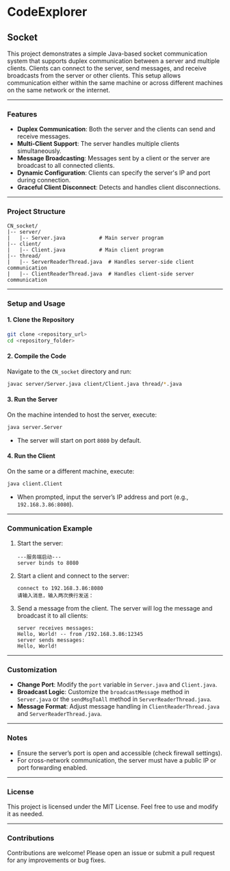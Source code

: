 # CodeExplorer

## Socket

This project demonstrates a simple Java-based socket communication system that supports duplex communication between a server and multiple clients. Clients can connect to the server, send messages, and receive broadcasts from the server or other clients. This setup allows communication either within the same machine or across different machines on the same network or the internet.

---

### Features

- **Duplex Communication**: Both the server and the clients can send and receive messages.
- **Multi-Client Support**: The server handles multiple clients simultaneously.
- **Message Broadcasting**: Messages sent by a client or the server are broadcast to all connected clients.
- **Dynamic Configuration**: Clients can specify the server's IP and port during connection.
- **Graceful Client Disconnect**: Detects and handles client disconnections.

---


### Project Structure

```
CN_socket/
|-- server/
|   |-- Server.java           # Main server program
|-- client/
|   |-- Client.java           # Main client program
|-- thread/
|   |-- ServerReaderThread.java  # Handles server-side client communication
|   |-- ClientReaderThread.java  # Handles client-side server communication
```

---

### Setup and Usage

#### 1. Clone the Repository
```bash
git clone <repository_url>
cd <repository_folder>
```

#### 2. Compile the Code
Navigate to the `CN_socket` directory and run:
```bash
javac server/Server.java client/Client.java thread/*.java
```

#### 3. Run the Server
On the machine intended to host the server, execute:
```bash
java server.Server
```
- The server will start on port `8080` by default.

#### 4. Run the Client
On the same or a different machine, execute:
```bash
java client.Client
```
- When prompted, input the server’s IP address and port (e.g., `192.168.3.86:8080`).

---

### Communication Example
1. Start the server:
   ```
   ---服务端启动---
   server binds to 8080
   ```
2. Start a client and connect to the server:
   ```
   connect to 192.168.3.86:8080
   请输入消息，输入两次换行发送：
   ```
3. Send a message from the client. The server will log the message and broadcast it to all clients:
   ```
   server receives messages:
   Hello, World! -- from /192.168.3.86:12345
   server sends messages:
   Hello, World!
   ```

---

### Customization

- **Change Port**:
  Modify the `port` variable in `Server.java` and `Client.java`.
- **Broadcast Logic**:
  Customize the `broadcastMessage` method in `Server.java` or the `sendMsgToAll` method in `ServerReaderThread.java`.
- **Message Format**:
  Adjust message handling in `ClientReaderThread.java` and `ServerReaderThread.java`.

---

### Notes

- Ensure the server’s port is open and accessible (check firewall settings).
- For cross-network communication, the server must have a public IP or port forwarding enabled.

---

### License
This project is licensed under the MIT License. Feel free to use and modify it as needed.

---

### Contributions
Contributions are welcome! Please open an issue or submit a pull request for any improvements or bug fixes.

